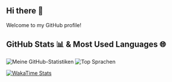 ## Hi there 👋

Welcome to my GitHub profile!

## GitHub Stats 📊 & Most Used Languages 🌐

![Meine GitHub-Statistiken](https://github-readme-stats.vercel.app/api?username=sooftyy&show_icons=true&theme=radical)
![Top Sprachen](https://github-readme-stats.vercel.app/api/top-langs/?username=sooftyy&theme=radical)

<!-- WakaTime Stats -->
[![WakaTime Stats](https://github-readme-stats.vercel.app/api/wakatime?username=sooftyy&theme=radical)](https://wakatime.com/@Sooftyy)


